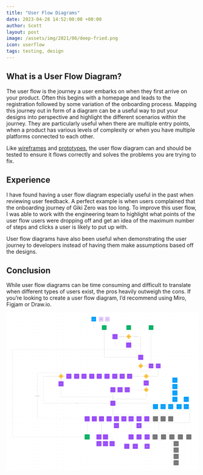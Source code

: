 ```yaml
---
title: "User Flow Diagrams"
date: 2023-04-28 14:52:00:00 +00:00
author: Scott
layout: post
image: /assets/img/2021/06/deep-fried.png
icon: userflow
tags: testing, design
---
```


<h2>What is a User Flow Diagram?</h2>

The user flow is the journey a user embarks on when they first arrive on your product. Often this begins with a homepage and leads to the registration followed by some variation of the onboarding process. Mapping this journey out in form of a diagram can be a useful way to put your designs into perspective and highlight the different scenarios within the journey. They are particularly useful when there are multiple entry points, when a product has various levels of complexity or when you have multiple platforms connected to each other. 

Like [wireframes](/2023/07/28/wireframing/) and [prototypes](/2023/09/28/prototyping/), the user flow diagram can and should be tested to ensure it flows correctly and solves the problems you are trying to fix. 

<h2>Experience</h2>

I have found having a user flow diagram especially useful in the past when reviewing user feedback. A perfect example is when users complained that the onboarding journey of Giki Zero was too long. To improve this user flow, I was able to work with the engineering team to highlight what points of the user flow users were dropping off and get an idea of the maximum number of steps and clicks a user is likely to put up with.

User flow diagrams have also been useful when demonstrating the user journey to developers  instead of having them make assumptions based off the designs.

<h2>Conclusion</h2>

While user flow diagrams can be time consuming and difficult to translate when different types of users exist, the pros heavily outweigh the cons. If you’re looking to create a user flow diagram, I’d recommend using Miro, Figjam or Draw.io.

<div class="imgblock">
    <img src="/assets/img/userflow.png"/>
</div>
